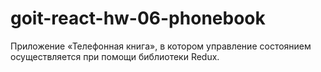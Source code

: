 # goit-react-hw-06-phonebook
Приложение «Телефонная книга», в котором управление состоянием осуществляется при помощи библиотеки Redux.
